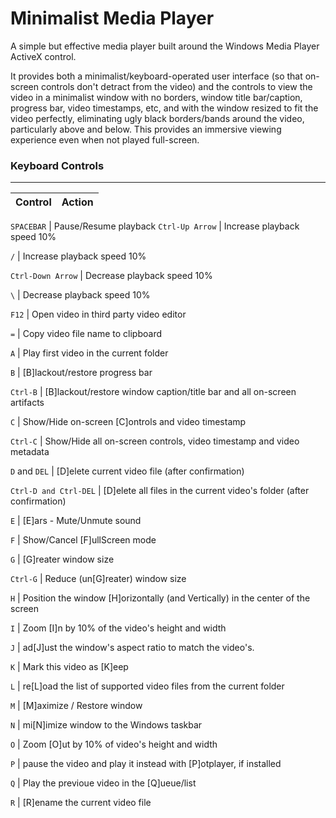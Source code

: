 Minimalist Media Player
=====================

A simple but effective media player built around the Windows Media Player ActiveX control.

It provides both a minimalist/keyboard-operated user interface (so that on-screen controls don't detract from the video) and the controls to view the video in a minimalist window with no borders, window title bar/caption, progress bar, video timestamps, etc, and with the window resized to fit the video perfectly, eliminating ugly black borders/bands around the video, particularly above and below. This provides an immersive viewing experience even when not played full-screen.

### Keyboard Controls
---------------------

Control | Action
------- | ------

`SPACEBAR`				| Pause/Resume playback
`Ctrl-Up Arrow`			| Increase playback speed 10%

`/`						| Increase playback speed 10%

`Ctrl-Down Arrow`		| Decrease playback speed 10%

`\`						| Decrease playback speed 10%

`F12`					| Open video in third party video editor

`=`						| Copy video file name to clipboard

`A`						| Play first video in the current folder

`B`						| [B]lackout/restore progress bar

`Ctrl-B`				| [B]lackout/restore window caption/title bar and all on-screen artifacts

`C`						| Show/Hide on-screen [C]ontrols and video timestamp

`Ctrl-C`				| Show/Hide all on-screen controls, video timestamp and video metadata

`D` and `DEL`			| [D]elete current video file (after confirmation)

`Ctrl-D and Ctrl-DEL`	| [D]elete all files in the current video's folder (after confirmation)

`E`						| [E]ars - Mute/Unmute sound

`F`						| Show/Cancel [F]ullScreen mode

`G`						| [G]reater window size

`Ctrl-G`				| Reduce (un[G]reater) window size

`H`						| Position the window [H]orizontally (and Vertically) in the center of the screen

`I`						| Zoom [I]n by 10% of the video's height and width

`J`						| ad[J]ust the window's aspect ratio to match the video's.

`K`						| Mark this video as [K]eep

`L`						| re[L]oad the list of supported video files from the current folder

`M`						| [M]aximize / Restore window

`N`						| mi[N]imize window to the Windows taskbar

`O`						| Zoom [O]ut by 10% of video's height and width

`P` 					| pause the video and play it instead with [P]otplayer, if installed

`Q`						| Play the previoue video in the [Q]ueue/list

`R`						| [R]ename the current video file

